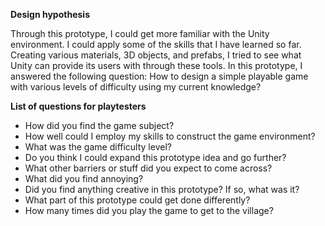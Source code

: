**Design hypothesis**

Through this prototype, I could get more familiar with the Unity environment. 
I could apply some of the skills that I have learned so far. Creating various materials, 3D objects, and prefabs, 
I tried to see what Unity can provide its users with through these tools. In this prototype, 
I answered the following question:
How to design a simple playable game with various levels of difficulty using my current knowledge?

**List of questions for playtesters**

- How did you find the game subject?
- How well could I employ my skills to construct the game environment?
- What was the game difficulty level?
- Do you think I could expand this prototype idea and go further?
- What other barriers or stuff did you expect to come across?
- What did you find annoying?
- Did you find anything creative in this prototype? If so, what was it?
- What part of this prototype could get done differently?
- How many times did you play the game to get to the village?
